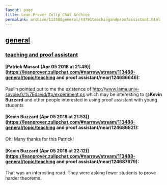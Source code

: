 ```yaml
---
layout: page
title: Lean Prover Zulip Chat Archive 
permalink: archive/113488general/44791teachingandproofassistant.html
---
```


## [general](index.html)
### [teaching and proof assistant](44791teachingandproofassistant.html)

#### [Patrick Massot (Apr 05 2018 at 21:49)](https://leanprover.zulipchat.com/#narrow/stream/113488-general/topic/teaching and proof assistant/near/124686646):
Paulin pointed out to me the existence of http://www.lama.univ-savoie.fr/%7Edavid/ftp/experiment.ps which may be interesting to @**Kevin Buzzard** and other people interested in using proof assistant with young students

#### [Kevin Buzzard (Apr 05 2018 at 21:53)](https://leanprover.zulipchat.com/#narrow/stream/113488-general/topic/teaching and proof assistant/near/124686821):
Oh! Many thanks for this Patrick!

#### [Kevin Buzzard (Apr 05 2018 at 22:12)](https://leanprover.zulipchat.com/#narrow/stream/113488-general/topic/teaching and proof assistant/near/124687679):
That was an interesting read. They were asking fewer students to prove harder theorems.


